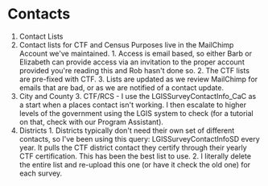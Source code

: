# Contacts

1. Contact Lists
  1. Contact lists for CTF and Census Purposes live in the MailChimp Account we've maintained.
    1. Access is email based, so either Barb or Elizabeth can provide access via an invitation to the proper account provided you're reading this and Rob hasn't done so.
    2. The CTF lists are pre-fixed with CTF.
    3. Lists are updated as we review MailChimp for emails that are bad, or as we are notified of a contact update.
  2. City and County
    3. CTF/RCS - I use the LGISSurveyContactInfo_CaC as a start when a places contact isn't working.  I then escalate to higher levels of the government using the LGIS system to check (for a tutorial on that, check with our Program Assistant).
  3. Districts
    1. Districts typically don't need their own set of different contacts, so I've been using this query: LGISSurveyContactInfoSD every year.  It pulls the CTF district contact they certify through their yearly CTF certification.  This has been the best list to use.
    2. I literally delete the entire list and re-upload this one (or have it check the old one) for each survey.

